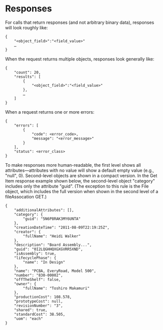 # Responses
For calls that return responses \(and not arbitrary binary data\), responses will look roughly like:



```
{
    "<object_field>":"<field_value>"
    …
}

```
When the request returns multiple objects, responses look generally like:



```
{
    "count": 20,
    "results": [
        {
            "<object_field>":"<field_value>"
        },
        …
    ]
}
```
When a request returns  one or more errors:

```
{
    "errors": [
        {
            "code": <error_code>,
            "message": "<error_message>"
        }
    ],
    "status": <error_class>
}
```
To make responses more human-readable, the first level shows all attributes—attributes with no value will show a default empty value \(e.g., "null", 0\). Second-level objects are shown in a compact version. In the Get Item response example shown below, the second-level object "category" includes only the attribute "guid". \(The exception to this rule is the File object, which includes the full version when shown in the second level of a fileAssocation GET.\)

```
{
    "additionalAttributes": [],
    "category": {
        "guid": "5N6P8RAK3MY6UNTA"
    },
    "creationDateTime": "2011-08-09T22:19:25Z",
    "creator": {
        "fullName": "Heidi Walker"
    },
    "description": "Board Assembly...",
    "guid": "0I2LQGHHQXGXGVRR5XND",
    "isAssembly": true,
    "lifecyclePhase": {
        "name": "In Design"
    },
    "name": "PCBA, EveryRoad, Model 500",
    "number": "830-00002",
    "offTheShelf": false,
    "owner": {
        "fullName": "Toshiro Makamuri"
    },
    "productionCost": 108.578,
    "prototypeCost": null,
    "revisionNumber": "3",
    "shared": true,
    "standardCost": 38.505,
    "uom": "each"
}

```
